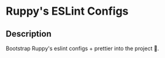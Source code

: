 # Ruppy's ESLint Configs

## Description

Bootstrap Ruppy's eslint configs + prettier into the project 🚀.
